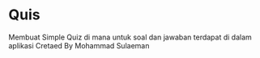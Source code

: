 # Quis
Membuat Simple Quiz di mana untuk soal dan jawaban terdapat di dalam aplikasi
Cretaed By Mohammad Sulaeman
